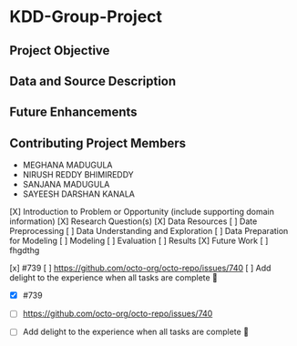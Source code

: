 # KDD-Group-Project






## Project Objective




## Data and Source Description


## Future Enhancements


## Contributing Project Members

- MEGHANA MADUGULA
- NIRUSH REDDY BHIMIREDDY
- SANJANA MADUGULA
- SAYEESH DARSHAN KANALA



 [X] Introduction to Problem or Opportunity (include supporting domain information)
 [X] Research Question(s)
 [X] Data Resources
 [ ] Date Preprocessing
 [ ] Data Understanding and Exploration
 [ ] Data Preparation for Modeling
 [ ] Modeling
 [ ] Evaluation
 [ ] Results
 [X] Future Work
 [ ] fhgdthg
 
 
  [x] #739
  [ ] https://github.com/octo-org/octo-repo/issues/740
  [ ] Add delight to the experience when all tasks are complete :tada:
  
- [x] #739
- [ ] https://github.com/octo-org/octo-repo/issues/740
- [ ] Add delight to the experience when all tasks are complete :tada:




